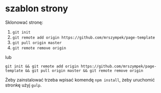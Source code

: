# szablon strony

Sklonować stronę: 

1. `git init`
2. `git remote add origin https://github.com/mrszympek/page-template`
3. `git pull origin master`
4. `git remote remove origin`

lub

```
git init && git remote add origin https://github.com/mrszympek/page-template && git pull origin master && git remote remove origin
```

Żeby zainstalować trzeba wpisać komendę `npm install`, żeby uruchomić stronkę użyj `gulp`.